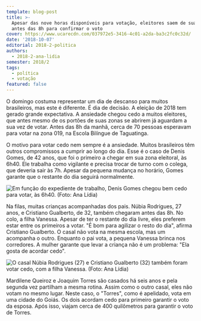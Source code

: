 ```yaml
---
template: blog-post
title: >-
  Apesar das nove horas disponíveis para votação, eleitores saem de suas casas
  antes das 8h para confirmar o voto
cover: https://www.ucarecdn.com/037972e5-3416-4c01-a2da-ba3c2fc0c32d/
date: '2018-10-07'
editorial: 2018-2-politica
authors:
  - 2018-2-ana-lidia
semester: 2018/2
tags:
  - política
  - votação
featured: false
---
```

O domingo costuma representar um dia de descanso para muitos brasileiros, mas este é diferente. É dia de decisão. A eleição de 2018 tem gerado grande expectativa. A ansiedade chegou cedo a muitos eleitores, que antes mesmo de os portões de suas zonas se abrirem já aguardam a sua vez de votar. Antes das 8h da manhã, cerca de 70 pessoas esperavam para votar na zona 019, na Escola Bilíngue de Taguatinga.

O motivo para votar cedo nem sempre é a ansiedade. Muitos brasileiros têm outros compromissos a cumprir ao longo do dia. Esse é o caso de Denis Gomes, de 42 anos, que foi o primeiro a chegar em sua zona eleitoral, às 6h40. Ele trabalha como vigilante e precisa trocar de turno com o colega, que deveria sair às 7h. Apesar da pequena mudança no horário, Gomes garante que o restante do dia seguirá normalmente.

![Em função do expediente de trabalho, Denis Gomes chegou bem cedo para votar, às 6h40. (Foto: Ana Lídia)](https://www.ucarecdn.com/0c5f3bcb-af20-45f8-90a0-db3a7ace054b/)

Na filas, muitas crianças acompanhadas dos pais. Núbia Rodrigues, 27 anos, e Cristiano Gualberto, de 32, também chegaram antes das 8h. No colo, a filha Vanessa.  Apesar de ter o restante do dia livre, eles preferem estar entre os primeiros a votar. "É bom para agilizar o resto do dia", afirma Cristiano Gualberto. O casal não vota na mesma escola, mas um acompanha o outro. Enquanto o pai vota, a pequena Vanessa brinca nos corredores. A mulher garante que levar a criança não é um problema: "Ela gosta de acordar cedo".

![O casal Núbia Rodrigues (27) e Cristiano Gualberto (32) também foram votar cedo, com a filha Vanessa. (Foto: Ana Lídia)](https://www.ucarecdn.com/037972e5-3416-4c01-a2da-ba3c2fc0c32d/)

Mardilene Queiroz e Joaquim Torres são casados há seis anos e pela segunda vez partilham  a mesma rotina. Assim como o outro casal, eles não votam no mesmo lugar. Neste caso, o "Torres", como é apelidado, vota em uma cidade do Goiás.  Os dois acordam cedo para primeiro garantir o voto da esposa. Após isso, viajam cerca de 400 quilômetros para garantir o voto de Torres.
